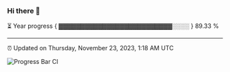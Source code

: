### Hi there 👋

⏳ Year progress { ▓▓▓▓▓▓▓▓▓▓▓▓▓▓▓▓▓▓▓▓▓▓▓▓▓▓░░░░ } 89.33 %

---

⏰ Updated on Thursday, November 23, 2023, 1:18 AM UTC

![Progress Bar CI](https://github.com/arthurbuhl/arthurbuhl/workflows/Progress%20Bar%20CI/badge.svg)
